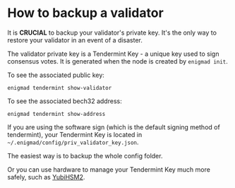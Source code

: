 # How to backup a validator

It is **CRUCIAL** to backup your validator's private key. It's the only way to restore your validator in an event of a disaster.

The validator private key is a Tendermint Key - a unique key used to sign consensus votes. It is generated when the node is created by `enigmad init`.

To see the associated public key:

```shell
enigmad tendermint show-validator
```

To see the associated bech32 address:

```shell
enigmad tendermint show-address
```

If you are using the software sign (which is the default signing method of tendermint), your Tendermint Key is located in `~/.enigmad/config/priv_validator_key.json`.

The easiest way is to backup the whole config folder.

Or you can use hardware to manage your Tendermint Key much more safely, such as [YubiHSM2](https://developers.yubico.com/YubiHSM2/).
